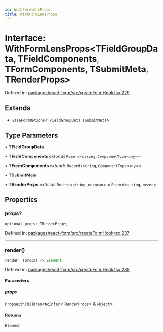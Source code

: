 ```yaml
---
id: WithFormLensProps
title: WithFormLensProps
---
```


<!-- DO NOT EDIT: this page is autogenerated from the type comments -->

# Interface: WithFormLensProps\<TFieldGroupData, TFieldComponents, TFormComponents, TSubmitMeta, TRenderProps\>

Defined in: [packages/react-form/src/createFormHook.tsx:229](https://github.com/TanStack/form/blob/main/packages/react-form/src/createFormHook.tsx#L229)

## Extends

- `BaseFormOptions`\<`TFieldGroupData`, `TSubmitMeta`\>

## Type Parameters

• **TFieldGroupData**

• **TFieldComponents** _extends_ `Record`\<`string`, `ComponentType`\<`any`\>\>

• **TFormComponents** _extends_ `Record`\<`string`, `ComponentType`\<`any`\>\>

• **TSubmitMeta**

• **TRenderProps** _extends_ `Record`\<`string`, `unknown`\> = `Record`\<`string`, `never`\>

## Properties

### props?

```ts
optional props: TRenderProps;
```

Defined in: [packages/react-form/src/createFormHook.tsx:237](https://github.com/TanStack/form/blob/main/packages/react-form/src/createFormHook.tsx#L237)

---

### render()

```ts
render: (props) => Element;
```

Defined in: [packages/react-form/src/createFormHook.tsx:238](https://github.com/TanStack/form/blob/main/packages/react-form/src/createFormHook.tsx#L238)

#### Parameters

##### props

`PropsWithChildren`\<`NoInfer`\<`TRenderProps`\> & `object`\>

#### Returns

`Element`

